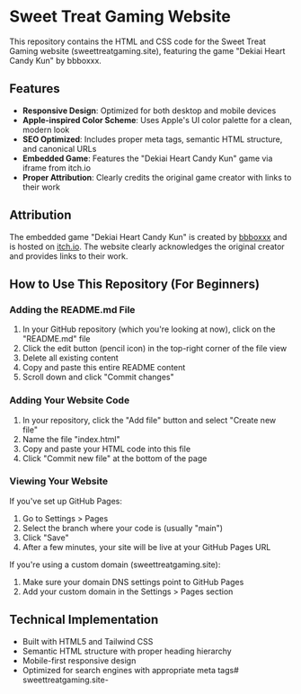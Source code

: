 # Sweet Treat Gaming Website

This repository contains the HTML and CSS code for the Sweet Treat Gaming website (sweettreatgaming.site), featuring the game "Dekiai Heart Candy Kun" by bbboxxx.

## Features

- **Responsive Design**: Optimized for both desktop and mobile devices
- **Apple-inspired Color Scheme**: Uses Apple's UI color palette for a clean, modern look
- **SEO Optimized**: Includes proper meta tags, semantic HTML structure, and canonical URLs
- **Embedded Game**: Features the "Dekiai Heart Candy Kun" game via iframe from itch.io
- **Proper Attribution**: Clearly credits the original game creator with links to their work

## Attribution

The embedded game "Dekiai Heart Candy Kun" is created by [bbboxxx](https://bbboxxx.itch.io/) and is hosted on [itch.io](https://itch.io). The website clearly acknowledges the original creator and provides links to their work.

## How to Use This Repository (For Beginners)

### Adding the README.md File

1. In your GitHub repository (which you're looking at now), click on the "README.md" file
2. Click the edit button (pencil icon) in the top-right corner of the file view
3. Delete all existing content
4. Copy and paste this entire README content
5. Scroll down and click "Commit changes"

### Adding Your Website Code

1. In your repository, click the "Add file" button and select "Create new file"
2. Name the file "index.html"
3. Copy and paste your HTML code into this file
4. Click "Commit new file" at the bottom of the page

### Viewing Your Website

If you've set up GitHub Pages:
1. Go to Settings > Pages
2. Select the branch where your code is (usually "main")
3. Click "Save"
4. After a few minutes, your site will be live at your GitHub Pages URL

If you're using a custom domain (sweettreatgaming.site):
1. Make sure your domain DNS settings point to GitHub Pages
2. Add your custom domain in the Settings > Pages section

## Technical Implementation

- Built with HTML5 and Tailwind CSS
- Semantic HTML structure with proper heading hierarchy
- Mobile-first responsive design
- Optimized for search engines with appropriate meta tags# sweettreatgaming.site-

